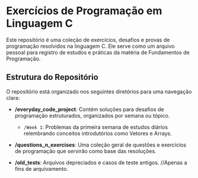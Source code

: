 # Exercícios de Programação em Linguagem C

Este repositório é uma coleção de exercícios, desafios e provas de programação resolvidos na linguagem C. Ele serve como um arquivo pessoal para registro de estudos e práticas da matéria de Fundamentos de Programação.

## Estrutura do Repositório

O repositório está organizado nos seguintes diretórios para uma navegação clara:

-   **/everyday_code_project**: Contém soluções para desafios de programação estruturados, organizados por semana ou tópico.
    -   `/Week 1`: Problemas da primeira semana de estudos diários relembrando conceitos introdutórios como Vetores e Arrays.

-   **/questions_n_exercises**: Uma coleção geral de questões e exercícios de programação que servirão como base das resoluções.

-   **/old_tests**: Arquivos depreciados e casos de teste antigos. //Apenas a fins de arquivamento.